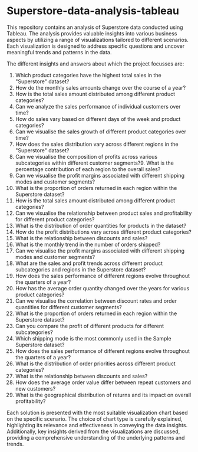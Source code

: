 # Superstore-data-analysis-tableau

This repository contains an analysis of Superstore data conducted using Tableau. The analysis provides valuable insights into various business aspects by utilizing a range of visualizations tailored to different scenarios. Each visualization is designed to address specific questions and uncover meaningful trends and patterns in the data.

The different insights and answers about which the project focusses are:
1. Which product categories have the highest total sales in the "Superstore" dataset?
2. How do the monthly sales amounts change over the course of a year?
3. How is the total sales amount distributed among different product categories?
4. Can we analyze the sales performance of individual customers over time?
5. How do sales vary based on different days of the week and product categories?
6. Can we visualise the sales growth of different product categories over time?
7. How does the sales distribution vary across different regions in the "Superstore" dataset?
8. Can we visualise the composition of profits across various subcategories within different customer segments?9. What is the percentage contribution of each region to the overall sales?
10. Can we visualise the profit margins associated with different shipping modes and customer segments?
11. What is the proportion of orders returned in each region within the Superstore dataset?
12. How is the total sales amount distributed among different product categories?
13. Can we visualise the relationship between product sales and profitability for different product categories?
14. What is the distribution of order quantities for products in the dataset?
15. How do the profit distributions vary across different product categories?
16. What is the relationship between discounts and sales?
17. What is the monthly trend in the number of orders shipped?
18. Can we visualise the profit margins associated with different shipping modes and customer segments?
19. What are the sales and profit trends across different product subcategories and regions in the Superstore dataset?
20. How does the sales performance of different regions evolve throughout the quarters of a year?
21. How has the average order quantity changed over the years for various product categories?
22. Can we visualise the correlation between discount rates and order quantities for different customer segments?
23. What is the proportion of orders returned in each region within the Superstore dataset?
24. Can you compare the profit of different products for different subcategories?
25. Which shipping mode is the most commonly used in the Sample Superstore dataset?
26. How does the sales performance of different regions evolve throughout the quarters of a year?
27. What is the distribution of order priorities across different product categories?
28. What is the relationship between discounts and sales?
29. How does the average order value differ between repeat customers and new customers?
30. What is the geographical distribution of returns and its impact on overall profitability?


Each solution is presented with the most suitable visualization chart based on the specific scenario. The choice of chart type is carefully explained, highlighting its relevance and effectiveness in conveying the data insights. Additionally, key insights derived from the visualizations are discussed, providing a comprehensive understanding of the underlying patterns and trends.
